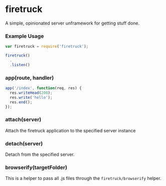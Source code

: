 # firetruck

A simple, opinionated server unframework for getting stuff done.

### Example Usage

```js
var firetruck = require('firetruck');

firetruck()
  .
  .listen()
```

### app(route, handler)

```js
app('/index', function(req, res) {
  res.writeHead(200);
  res.write('hello');
  res.end();
});
```

### attach(server)

Attach the firetruck application to the specified server instance

### detach(server)

Detach from the specified server.

### browserify(targetFolder)

This is a helper to pass all .js files through the `firetruck/browserify` helper.
